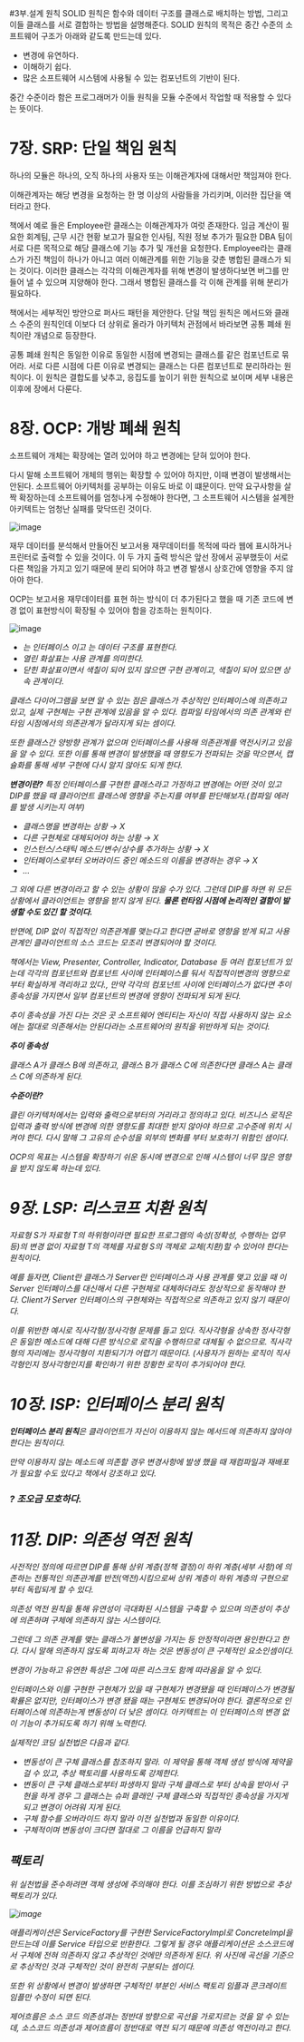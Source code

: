 #3부.설계 원칙
SOLID 원칙은 함수와 데이터 구조를 클래스로 배치하는 방법, 그리고 이들 클래스를 서로 결합하는 방법을 설명해준다. SOLID 원칙의 목적은 중간 수준의 소프트웨어 구조가 아래와 같도록 만드는데 있다.

- 변경에 유연하다.
- 이해하기 쉽다.
- 많은 소프트웨어 시스템에 사용될 수 있는 컴포넌트의 기반이 된다.

중간 수준이라 함은 프로그래머가 이들 원칙을 모듈 수준에서 작업할 때 적용할 수 있다는 뜻이다.

# 7장. SRP: 단일 책임 원칙

하나의 모듈은 하나의, 오직 하나의 사용자 또는 이해관계자에 대해서만 책임져야 한다.

이해관계자는 해당 변경을 요청하는 한 명 이상의 사람들을 가리키며, 이러한 집단을 액터라고 한다.

책에서 예로 들은 Employee란 클래스는 이해관계자가 여럿 존재한다.  임금 계산이 필요한 회계팀, 근무 시간 현황 보고가 필요한 인사팀, 직원 정보 추가가 필요한 DBA 팀이 서로 다른 목적으로 해당 클래스에 기능 추가 및 개선을 요청한다.  Employee라는 클래스가 가진 책임이 하나가 아니고 여러 이해관계를 위한 기능을 갖춘 병합된 클래스가 되는 것이다. 이러한 클래스는 각각의 이해관계자를 위해 변경이 발생하다보면 버그를 만들어 낼 수 있으며 지양해야 한다. 그래서 병합된 클래스를 각 이해 관계를 위해 분리가 필요하다.

책에서는 세부적인 방안으로 퍼사드 패턴을 제안한다. 단일 책임 원칙은 메서드와 클래스 수준의 원칙인데 이보다 더 상위로 올라가 아키텍처 관점에서 바라보면 공통 폐쇄 원칙이란 개념으로 등장한다. 

공통 폐쇄 원칙은 동일한 이유로 동일한 시점에 변경되는 클래스를 같은 컴포넌트로 묶어라. 서로 다른 시점에 다른 이유로 변경되는 클래스는 다른 컴포넌트로 분리하라는 원칙이다. 이 원칙은 결합도를 낮추고, 응집도를 높이기 위한 원칙으로 보이며 세부 내용은 이후에 장에서 다룬다.

# 8장. OCP: 개방 폐쇄 원칙

소프트웨어 개체는 확장에는 열려 있어야 하고 변경에는 닫혀 있어야 한다.

다시 말해 소프트웨어 개체의 행위는 확장할 수 있어야 하지만, 이때 변경이 발생해서는 안된다. 소프트웨어 아키텍처를 공부하는 이유도 바로 이 떄문이다. 만약 요구사항을 살짝 확장하는데 소프트웨어를 엄청나게 수정해야 한다면, 그 소프트웨어 시스템을 설계한 아키텍트는 엄청난 실패를 맞닥뜨린 것이다.

![image](https://user-images.githubusercontent.com/58139899/147716200-01f4998b-6e58-41ea-a14f-3586628f403e.png)

재무 데이터를 분석해서 만들어진 보고서용 재무데이터를 목적에 따라 웹에 표시하거나 프린터로 출력할 수 있을 것이다. 이 두 가지 출력 방식은 앞선 장에서 공부했듯이 서로 다른 책임을 가지고 있기 때문에 분리 되어야 하고 변경 발생시 상호간에 영향을 주지 않아야 한다. 

OCP는 보고서용 재무데이터를 표현 하는 방식이 더 추가된다고 했을 때 기존 코드에 변경 없이 표현방식이 확장될 수 있어야 함을 강조하는 원칙이다.

![image](https://user-images.githubusercontent.com/58139899/147716211-9b9a9752-cac4-4145-80a9-5771e2b0650c.png)
- <I>는 인터페이스 이고 <DS>는 데이터 구조를 표현한다.
- 열린 화살표는 사용 관계를 의미한다.
- 닫힌 화살표이면서 색칠이 되어 있지 않으면 구현 관계이고, 색칠이 되어 있으면 상속 관계이다.

클래스 다이어그램을 보면 알 수 있는 점은 클래스가 추상적인 인터페이스에 의존하고 있고, 실제 구현체는 구현 관계에 있음을 알 수 있다. 컴파일 타임에서의 의존 관계와 런타임 시점에서의 의존관계가 달라지게 되는 셈이다.

또한 클래스간 양방향 관계가 없으며 인터페이스를 사용해 의존관계를 역전시키고 있음을 알 수 있다. 또한 이를 통해 변경이 발생했을 때 영향도가 전파되는 것을 막으면서, 캡슐화를 통해 세부 구현에 다시 알지 않아도 되게 한다.

**변경이란?**
특정 인터페이스를 구현한 클래스라고 가정하고 변경에는 어떤 것이 있고 DIP를 했을 때 클라이언트 클래스에 영향을 주는지를 여부를 판단해보자.(컴파일 에러를 발생 시키는지 여부)

- 클래스명을 변경하는 상황
→ X
- 다른 구현체로 대체되어야 하는 상황
→ X
- 인스턴스/스태틱 메소드/변수/상수를 추가하는 상황
→ X
- 인터페이스로부터 오버라이드 중인 메소드의 이름을 변경하는 경우
→ X
- ...

그 외에 다른 변경이라고 할 수 있는 상황이 많을 수가 있다. 그런데 DIP를 하면 위 모든 상황에서 클라이언트는 영향을 받지 않게 된다. **물론 런타임 시점에 논리적인 결함이 발생할 수도 있긴 할 것이다.**

반면에, DIP 없이 직접적인 의존관계를 맺는다고 한다면 곧바로 영향을 받게 되고 사용 관계인 클라이언트의 소스 코드는 모조리 변경되어야 할 것이다.

책에서는 View, Presenter, Controller, Indicator, Database 등 여러 컴포넌트가 있는데 각각의 컴포넌트와 컴포넌트 사이에 인터페이스를 둬서 직접적이변경의 영향으로부터 확실하게 격리하고 있다., 만약 각각의 컴포넌트 사이에 인터페이스가 없다면 추이 종속성을 가지면서 일부 컴포넌트의 변경에 영향이 전파되게 되게 된다. 

추이 종속성을 가진 다는 것은 곳 소프트웨어 엔티티는 자신이 직접 사용하지 않는 요소에는 절대로 의존해서는 안된다라는 소프트웨어의 원칙을 위반하게 되는 것이다.

**추이 종속성**

클래스 A가 클래스 B에 의존하고, 클래스 B가 클래스 C에 의존한다면 클래스 A는 클래스 C에 의존하게 된다.

**수준이란?**

클린 아키텍처에서는 입력와 출력으로부터의 거리라고 정의하고 있다.  비즈니스 로직은 입력과 출력 방식에 변경에 의한 영향도를 최대한 받지 않아야 하므로 고수준에 위치 시켜야 한다. 다시 말해 그 고유의 순수성을 외부의 변화를 부터 보호하기 위함인 샘이다.

OCP의 목표는 시스템을 확장하기 쉬운 동시에 변경으로 인해 시스템이 너무 많은 영향을 받지 않도록 하는데 있다.

# 9장. LSP: 리스코프 치환 원칙

자료형 S가 자료형 T의 하위형이라면 필요한 프로그램의 속성(정확성, 수행하는 업무 등)의 변경 없이 자료형 T의 객체를 자료형 S의 객체로 교체(치환)할 수 있어야 한다는 원칙이다.

예를 들자면, Client란 클래스가 Server란 인터페이스과 사용 관계를 맺고 있을 때 이 Server 인터페이스를 대신해서 다른 구현체로 대체하더라도 정상적으로 동작해야 한다. Client가 Server 인터페이스의 구현체와는 직접적으로 의존하고 있지 않기 때문이다.

이를 위반한 예시로 직사각형/정사각형 문제를 들고 있다. 직사각형을 상속한 정사각형은 동일한 메소드에 대해 다른 방식으로 로직을 수행하므로 대체될 수 없으므로. 직사각형의 자리에는 정사각형이 치환되기가 어렵기 때문이다. (사용자가 원하는 로직이 직사각형인지 정사각형인지를 확인하기 위한 장황한 로직이 추가되어야 한다.

# 10장. ISP: 인터페이스 분리 원칙

**인터페이스 분리 원칙**은 클라이언트가 자신이 이용하지 않는 메서드에 의존하지 않아야 한다는 원칙이다. 

만약 이용하지 않는 메소드에 의존할 경우 변경사항에 발생 했을 때 재컴파일과 재배포가 필요할 수도 있다고 책에서 강조하고 있다.

### ? 조오금 모호하다.

# 11장. DIP: 의존성 역전 원칙

사전적인 정의에 따르면 DIP를 통해 상위 계층(정책 결정)이 하위 계층(세부 사항)에 의존하는 전통적인 의존관계를 반전(역전)시킴으로써 상위 계층이 하위 계층의 구현으로부터 독립되게 할 수 있다.

의존성 역전 원칙을 통해 유연성이 극대화된 시스템을 구축할 수 있으며 의존성이 추상에 의존하며 구체에 의존하지 않는 시스템이다.

그런데 그 의존 관계를 맺는 클래스가 불변성을 가지는 등 안정적이라면 용인한다고 한다. 다시 말해 의존하지 않도록 피하고자 하는 것은 변동성이 큰 구체적인 요소인셈이다.

변경이 가능하고 유연한 특성은 그에 따른 리스크도 함께 따라옴을 알 수 있다.

인터페이스와 이를 구현한 구현체가 있을 때 구현체가 변경됐을 때 인터페이스가 변경될 확률은 없지만, 인터페이스가 변경 됐을 때는 구현체도 변경되어야 한다. 결론적으로 인터페이스에 의존하는게 변동성이 더 낮은 셈이다. 아키텍트는 이 인터페이스의 변경 없이 기능이 추가되도록 하기 위해 노력한다.

실제적인 코딩 실천법은 다음과 같다.

- 변동성이 큰 구체 클래스를 참조하지 말라.
이 제약을 통해 객체 생성 방식에 제약을 걸 수 있고, 추상 팩토리를 사용하도록 강제한다.
- 변동이 큰 구체 클래스로부터 파생하지 말라
구체 클래스로 부터 상속을 받아서 구현을 하게 경우 그 클래스는 슈퍼 클래인 구체 클래스와 직접적인 종속성을 가지게 되고 변경이 어려워 지게 된다.
- 구체 함수를 오버라이드 하지 말라
이전 실천법과 동일한 이유이다.
- 구체적이며 변동성이 크다면 절대로 그 이름을 언급하지 말라

## 팩토리

위 실천법을 준수하려면 객체 생성에 주의해야 한다. 이를 조심하기 위한 방법으로 추상 팩토리가 있다.

![image](https://user-images.githubusercontent.com/58139899/147716229-9da9333f-3ad2-4c7a-b768-3efa1e91dcc7.png)

애플리케이션은 ServiceFactory를 구현한 ServiceFactoryImpl로 ConcreteImpl을 만드는데 이를 Service 타입으로 반환한다. 그렇게 될 경우 애플리케이션은 소스코드에서 구체에 전혀 의존하지 않고 추상적인 것에만 의존하게 된다. 위 사진에 곡선을 기준으로 추상적인 것과 구체적인 것이 완전히 구분되는 셈이다.

또한 위 상황에서 변경이 발생하면 구체적인 부분인 서비스 팩토리 임플과 콘크레이트 임플만 수정이 되면 된다.

제어흐름은 소스 코드 의존성과는 정반대 방향으로 곡선을 가로지르는 것을 알 수 있는데, 소스코드 의존성과 제어흐름이 정반대로 역전 되기 때문에 의존성 역전이라고 한다.
